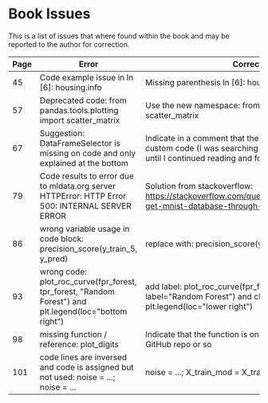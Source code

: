 Book Issues
==========================

This is a list of issues that where found within the book and may be reported to the author for correction.

Page | Error | Correction
---- | ----- | ----------
45 | Code example issue in ln [6]: housing.info | Missing parenthesis ln [6]: housing.info()
57 | Deprecated code: from pandas.tools.plotting import scatter_matrix | Use the new namespace: from pandas.plotting import scatter_matrix
67 | Suggestion: DataFrameSelector is missing on code and only explained at the bottom | Indicate in a comment that the DataFrameSelector is a custom code (I was searching 15 min for the package until I continued reading and found the code)
79 | Code results to error due to mldata.org server HTTPError: HTTP Error 500: INTERNAL SERVER ERROR | Solution from stackoverflow: https://stackoverflow.com/questions/43149272/cannot-get-mnist-database-through-anaconda-jupyter
86 | wrong variable usage in code block: precision_score(y\_train\_5, y\_pred) | replace with: precision_score(y\_train\_5, y\_train\_pred)
93 | wrong code: plot\_roc\_curve(fpr\_forest, tpr\_forest, "Random Forest") and plt.legend(loc="bottom right") | add label: plot\_roc\_curve(fpr\_forest, tpr\_forest, label="Random Forest") and change: plt.legend(loc="lower right")
98 | missing function / reference: plot_digits | Indicate that the function is only available within the GitHub repo or so
101 | code lines are inversed and code is assigned but not used: noise = ...; noise = ... | noise = ...; X\_train\_mod = X\_train + noise